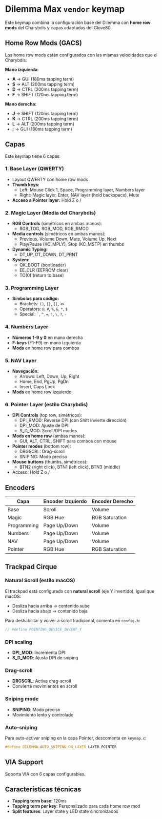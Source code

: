 # Dilemma Max `vendor` keymap

Este keymap combina la configuración base del Dilemma con **home row mods** del Charybdis y capas adaptadas del Glove80.

## Home Row Mods (GACS)

Los home row mods están configurados con las mismas velocidades que el Charybdis:

**Mano izquierda:**
- **A** → GUI (180ms tapping term)
- **S** → ALT (200ms tapping term)
- **D** → CTRL (200ms tapping term)
- **F** → SHIFT (120ms tapping term)

**Mano derecha:**
- **J** → SHIFT (120ms tapping term)
- **K** → CTRL (200ms tapping term)
- **L** → ALT (200ms tapping term)
- **;** → GUI (180ms tapping term)

## Capas

Este keymap tiene 6 capas:

### 1. Base Layer (QWERTY)
- Layout QWERTY con home row mods
- **Thumb keys:**
  - Left: Mouse Click 1, Space, Programming layer, Numbers layer
  - Right: Magic layer, Enter, NAV layer (hold backspace), Mute
- **Acceso a Pointer layer:** Hold Z o /

### 2. Magic Layer (Media del Charybdis)
- **RGB Controls** (simétricos en ambas manos):
  - RGB_TOG, RGB_MOD, RGB_RMOD
- **Media controls** (simétricos en ambas manos):
  - Previous, Volume Down, Mute, Volume Up, Next
  - Play/Pause (KC_MPLY), Stop (KC_MSTP) en thumbs
- **Dynamic Typing:**
  - DT_UP, DT_DOWN, DT_PRNT
- **System:**
  - QK_BOOT (bootloader)
  - EE_CLR (EEPROM clear)
  - TO(0) (return to base)

### 3. Programming Layer
- **Símbolos para código:**
  - Brackets: `()`, `{}`, `[]`, `<>`
  - Operators: `@`, `#`, `%`, `&`, `*`, `$`
  - Special: `` ` ``, `^`, `=`, `!`, `\`, `?`, `-`

### 4. Numbers Layer
- **Números 1-9 y 0** en mano derecha
- **F-keys** (F1-F9) en mano izquierda
- **Mods** en home row para combos

### 5. NAV Layer
- **Navegación:**
  - Arrows: Left, Down, Up, Right
  - Home, End, PgUp, PgDn
  - Insert, Caps Lock
- **Mods** en home row izquierdo

### 6. Pointer Layer (estilo Charybdis)
- **DPI Controls** (top row, simétricos):
  - DPI_RMOD: Reverse DPI (con Shift invierte dirección)
  - DPI_MOD: Ajuste de DPI
  - S_D_MOD: Scroll/DPI modes
- **Mods en home row** (ambas manos):
  - GUI, ALT, CTRL, SHIFT para combos con mouse
- **Pointer modes** (bottom row):
  - DRGSCRL: Drag-scroll
  - SNIPING: Modo preciso
- **Mouse buttons** (thumbs, simétricos):
  - BTN2 (right click), BTN1 (left click), BTN3 (middle)
- Acceso: Hold Z o /

## Encoders

| Capa | Encoder Izquierdo | Encoder Derecho |
|------|-------------------|-----------------|
| Base | Scroll | Volume |
| Magic | RGB Hue | RGB Saturation |
| Programming | Page Up/Down | Volume |
| Numbers | Page Up/Down | Volume |
| NAV | Page Up/Down | Volume |
| Pointer | RGB Hue | RGB Saturation |

## Trackpad Cirque

### Natural Scroll (estilo macOS)

El trackpad está configurado con **natural scroll** (eje Y invertido), igual que macOS:
- Desliza hacia arriba → contenido sube
- Desliza hacia abajo → contenido baja

Para deshabilitar y volver a scroll tradicional, comenta en `config.h`:
```c
// #define POINTING_DEVICE_INVERT_Y
```

### DPI scaling

- **DPI_MOD**: Incrementa DPI
- **S_D_MOD**: Ajusta DPI de sniping

### Drag-scroll

- **DRGSCRL**: Activa drag-scroll
- Convierte movimientos en scroll

### Sniping mode

- **SNIPING**: Modo preciso
- Movimiento lento y controlado

### Auto-sniping

Para auto-activar sniping en la capa Pointer, descomenta en `keymap.c`:
```c
#define DILEMMA_AUTO_SNIPING_ON_LAYER LAYER_POINTER
```

## VIA Support

Soporta VIA con 6 capas configurables.

## Características técnicas

- **Tapping term base**: 120ms
- **Tapping term per key**: Personalizado para cada home row mod
- **Split features**: Layer state y LED state sincronizados
